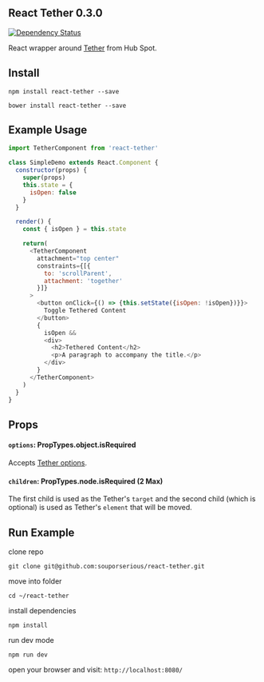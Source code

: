 ## React Tether 0.3.0

[![Dependency Status](https://david-dm.org/souporserious/react-tether.svg)](https://david-dm.org/souporserious/react-tether)

React wrapper around [Tether](https://github.com/hubspot/tether) from Hub Spot.

## Install

`npm install react-tether --save`

`bower install react-tether --save`

## Example Usage

```javascript
import TetherComponent from 'react-tether'

class SimpleDemo extends React.Component {
  constructor(props) {
    super(props)
    this.state = {
      isOpen: false
    }
  }

  render() {
    const { isOpen } = this.state

    return(
      <TetherComponent
        attachment="top center"
        constraints={[{
          to: 'scrollParent',
          attachment: 'together'
        }]}
      >
        <button onClick={() => {this.setState({isOpen: !isOpen})}}>
          Toggle Tethered Content
        </button>
        {
          isOpen &&
          <div>
            <h2>Tethered Content</h2>
            <p>A paragraph to accompany the title.</p>
          </div>
        }
      </TetherComponent>
    )
  }
}
```

## Props

#### `options`: PropTypes.object.isRequired

Accepts [Tether options](http://tether.io/#options).

#### `children`: PropTypes.node.isRequired (2 Max)

The first child is used as the Tether's `target` and the second child (which is optional) is used as Tether's `element` that will be moved.

## Run Example

clone repo

`git clone git@github.com:souporserious/react-tether.git`

move into folder

`cd ~/react-tether`

install dependencies

`npm install`

run dev mode

`npm run dev`

open your browser and visit: `http://localhost:8080/`
